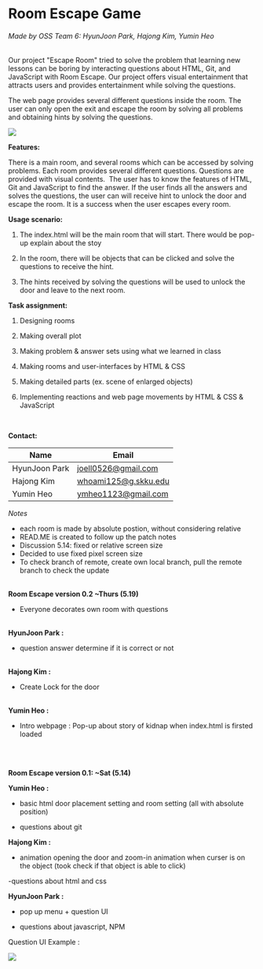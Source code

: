 # Room Escape Game

###### Made by OSS Team 6: HyunJoon Park, Hajong Kim, Yumin Heo

Our project "Escape Room" tried to solve the problem that learning new lessons can be boring by interacting questions about HTML, Git, and JavaScript with Room Escape. Our project offers visual entertainment that attracts users and provides entertainment while solving the questions.

The web page provides several different questions inside the room. The user can only open the exit and escape the room by solving all problems and obtaining hints by solving the questions.

![](https://lh3.googleusercontent.com/Biksr4mYBk2y-_N_V3Ns_2u5HsSjTkHBziXpvFJBCvrvUB3B5Ua5b5OJx0q-DIaVpTKiVsmGzCL28BwFx6ejj2mK6dnTxvplIip54elUvhwqnvzwCDAjsmF-gkMXD5UZUnjPxdH_SH7bElPLug)

**Features:**

There is a main room, and several rooms which can be accessed by solving problems. Each room provides several different questions. Questions are provided with visual contents.  The user has to know the features of HTML, Git and JavaScript to find the answer. If the user finds all the answers and solves the questions, the user can will receive hint to unlock the door and escape the room. It is a success when the user escapes every room.

**Usage scenario:**  

1.  The index.html will be the main room that will start. There would be pop-up explain about the stoy

2.  In the room, there will be objects that can be clicked and solve the questions to receive the hint. 

3.  The hints received by solving the questions will be used to unlock the door and leave to the next room.

**Task assignment:**

1.  Designing rooms

2.  Making overall plot

3.  Making problem & answer sets using what we learned in class

4.  Making rooms and user-interfaces by HTML & CSS

5.  Making detailed parts (ex. scene of enlarged objects)

6.  Implementing reactions and web page movements by HTML & CSS & JavaScript

<br/>

**Contact:**

| Name | Email |
| --- | --- |
| HyunJoon Park | joell0526@gmail.com |
| Hajong Kim | whoami125@g.skku.edu |
| Yumin Heo | ymheo1123@gmail.com |

*Notes*
- each room is made by absolute postion, without considering relative
- READ.ME is created to follow up the patch notes
- Discussion 5.14: fixed or relative screen size
- Decided to use fixed pixel screen size
- To check branch of remote, create own local branch, pull the remote branch to check the update
<br/><br/>

**Room Escape version 0.2 ~Thurs (5.19)**

- Everyone decorates own room with questions
<br/><br/>


<strong> HyunJoon Park : </strong>

- question answer determine if it is correct or not
<br/><br/>


<strong> Hajong Kim :</strong>

- Create Lock for the door
<br/><br/>


<strong> Yumin Heo : </strong>
-   Intro webpage : Pop-up about story of kidnap when index.html is firsted loaded

<br/><br/>

**Room Escape version 0.1: ~Sat (5.14)**

<strong> Yumin Heo : </strong>

- basic html door placement setting and room setting (all with absolute position)

- questions about git


<strong> Hajong Kim :</strong>

- animation opening the door and zoom-in animation when curser is on the object (took check if that object is able to click)

-questions about html and css

<strong> HyunJoon Park : </strong>

- pop up menu + question UI

- questions about javascript, NPM

Question UI Example : 

![](https://lh6.googleusercontent.com/28vZNzy45kRQCzD6xsNB-uRGi409EYaPr0e0Cyo8mlOu9Aa1j6fKBjqyJvruVNqGSXOYphGY8EPBEKvBmdLUCx7NJ_Cjq68f0-sf9HM2kcRuFL_kydqMn_nLvfujoeYkIw0d3tYICNyq1Pm6dg)
<br/>
